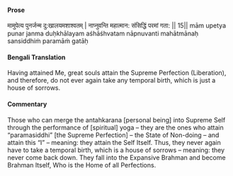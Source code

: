 #### Prose 

मामुपेत्य पुनर्जन्म दु:खालयमशाश्वतम् |
नाप्नुवन्ति महात्मान: संसिद्धिं परमां गता: || 15||
mām upetya punar janma duḥkhālayam aśhāśhvatam
nāpnuvanti mahātmānaḥ sansiddhiṁ paramāṁ gatāḥ

 #### Bengali Translation 

Having attained Me, great souls attain the Supreme Perfection (Liberation), and therefore, do not ever again take any temporal birth, which is just a house of sorrows.

 #### Commentary 

Those who can merge the antahkarana [personal being] into Supreme Self through the performance of [spiritual] yoga – they are the ones who attain “paramasiddhi” [the Supreme Perfection] – the State of Non-doing – and attain this “I” – meaning: they attain the Self Itself. Thus, they never again have to take a temporal birth, which is a house of sorrows – meaning: they never come back down. They fall into the Expansive Brahman and become Brahman Itself, Who is the Home of all Perfections.